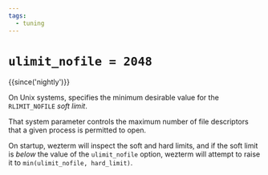 ```yaml
---
tags:
  - tuning
---
```

# `ulimit_nofile = 2048`

{{since('nightly')}}

On Unix systems, specifies the minimum desirable value for the `RLIMIT_NOFILE`
*soft limit*.

That system parameter controls the maximum number of file descriptors that a
given process is permitted to open.

On startup, wezterm will inspect the soft and hard limits, and if the soft
limit is *below* the value of the `ulimit_nofile` option, wezterm will attempt to
raise it to `min(ulimit_nofile, hard_limit)`.

